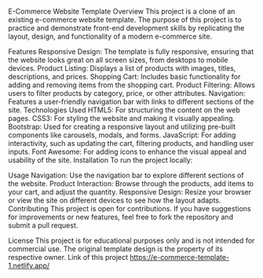 E-Commerce Website Template
Overview
This project is a clone of an existing e-commerce website template. The purpose of this project is to practice and demonstrate front-end development skills by replicating the layout, design, and functionality of a modern e-commerce site.

Features
Responsive Design: The template is fully responsive, ensuring that the website looks great on all screen sizes, from desktops to mobile devices.
Product Listing: Displays a list of products with images, titles, descriptions, and prices.
Shopping Cart: Includes basic functionality for adding and removing items from the shopping cart.
Product Filtering: Allows users to filter products by category, price, or other attributes.
Navigation: Features a user-friendly navigation bar with links to different sections of the site.
Technologies Used
HTML5: For structuring the content on the web pages.
CSS3: For styling the website and making it visually appealing.
Bootstrap: Used for creating a responsive layout and utilizing pre-built components like carousels, modals, and forms.
JavaScript: For adding interactivity, such as updating the cart, filtering products, and handling user inputs.
Font Awesome: For adding icons to enhance the visual appeal and usability of the site.
Installation
To run the project locally:

Usage
Navigation: Use the navigation bar to explore different sections of the website.
Product Interaction: Browse through the products, add items to your cart, and adjust the quantity.
Responsive Design: Resize your browser or view the site on different devices to see how the layout adapts.
Contributing
This project is open for contributions. If you have suggestions for improvements or new features, feel free to fork the repository and submit a pull request.

License
This project is for educational purposes only and is not intended for commercial use. The original template design is the property of its respective owner.
Link of this project
https://e-commerce-template-1.netlify.app/

